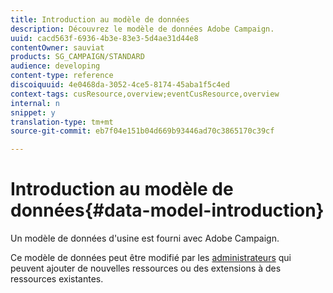 ```yaml
---
title: Introduction au modèle de données
description: Découvrez le modèle de données Adobe Campaign.
uuid: cacd563f-6936-4b3e-83e3-5d4ae31d44e8
contentOwner: sauviat
products: SG_CAMPAIGN/STANDARD
audience: developing
content-type: reference
discoiquuid: 4e0468da-3052-4ce5-8174-45aba1f5c4ed
context-tags: cusResource,overview;eventCusResource,overview
internal: n
snippet: y
translation-type: tm+mt
source-git-commit: eb7f04e151b04d669b93446ad70c3865170c39cf

---
```



# Introduction au modèle de données{#data-model-introduction}

Un modèle de données d&#39;usine est fourni avec Adobe Campaign.

Ce modèle de données peut être modifié par les [administrateurs](../../administration/using/users-management.md#functional-administrators) qui peuvent ajouter de nouvelles ressources ou des extensions à des ressources existantes.

